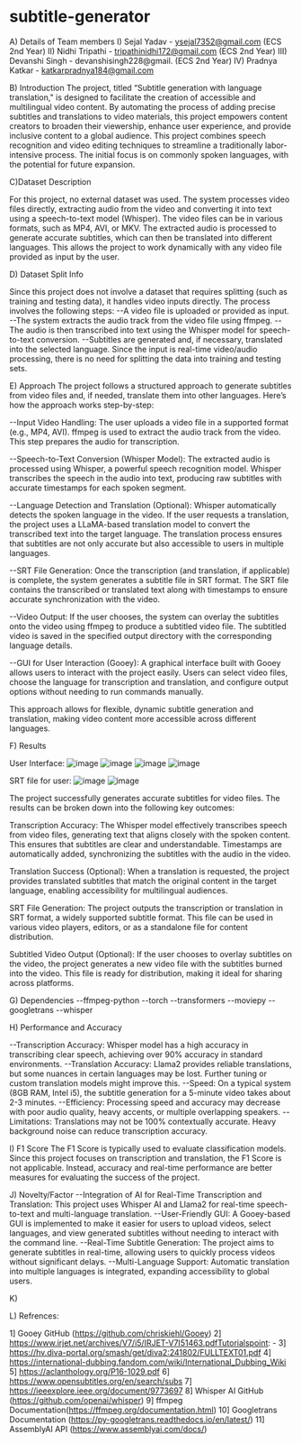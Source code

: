 # subtitle-generator #
A) Details of Team members
I) Sejal Yadav - ysejal7352@gmail.com (ECS 2nd Year)
II) Nidhi Tripathi - tripathinidhi172@gmail.com (ECS 2nd Year)
III) Devanshi Singh - devanshisingh228@gmail. (ECS 2nd Year)
IV) Pradnya Katkar - katkarpradnya184@gmail.com

B) Introduction
The project, titled “Subtitle generation with language translation," is designed to facilitate the creation of accessible and multilingual video content. By automating the process of adding precise subtitles and translations to video materials, this project empowers content creators to broaden their viewership, enhance user experience, and provide inclusive content to a global audience. This project combines speech recognition and video editing techniques to streamline a traditionally labor-intensive process. The initial focus is on commonly spoken languages, with the potential for future expansion.

C)Dataset Description

For this project, no external dataset was used. The system processes video files directly, extracting audio from the video and converting it into text using a speech-to-text model (Whisper). The video files can be in various formats, such as MP4, AVI, or MKV. The extracted audio is processed to generate accurate subtitles, which can then be translated into different languages. This allows the project to work dynamically with any video file provided as input by the user.

D) Dataset Split Info

Since this project does not involve a dataset that requires splitting (such as training and testing data), it handles video inputs directly. The process involves the following steps:
--A video file is uploaded or provided as input.
--The system extracts the audio track from the video file using ffmpeg.
--The audio is then transcribed into text using the Whisper model for speech-to-text conversion.
--Subtitles are generated and, if necessary, translated into the selected language.
Since the input is real-time video/audio processing, there is no need for splitting the data into training and testing sets.

E) Approach
The project follows a structured approach to generate subtitles from video files and, if needed, translate them into other languages. Here’s how the approach works step-by-step:

--Input Video Handling:
The user uploads a video file in a supported format (e.g., MP4, AVI).
ffmpeg is used to extract the audio track from the video. This step prepares the audio for transcription.

--Speech-to-Text Conversion (Whisper Model):
The extracted audio is processed using Whisper, a powerful speech recognition model.
Whisper transcribes the speech in the audio into text, producing raw subtitles with accurate timestamps for each spoken segment.

--Language Detection and Translation (Optional):
Whisper automatically detects the spoken language in the video.
If the user requests a translation, the project uses a LLaMA-based translation model to convert the transcribed text into the target language.
The translation process ensures that subtitles are not only accurate but also accessible to users in multiple languages.

--SRT File Generation:
Once the transcription (and translation, if applicable) is complete, the system generates a subtitle file in SRT format.
The SRT file contains the transcribed or translated text along with timestamps to ensure accurate synchronization with the video.

--Video Output:
If the user chooses, the system can overlay the subtitles onto the video using ffmpeg to produce a subtitled video file.
The subtitled video is saved in the specified output directory with the corresponding language details.

--GUI for User Interaction (Gooey):
A graphical interface built with Gooey allows users to interact with the project easily.
Users can select video files, choose the language for transcription and translation, and configure output options without needing to run commands manually.

This approach allows for flexible, dynamic subtitle generation and translation, making video content more accessible across different languages.


F) Results

User Interface: 
![image](https://github.com/user-attachments/assets/c09c8652-7e3e-4843-bdca-b983333f4238)
![image](https://github.com/user-attachments/assets/fae26aa3-074b-404a-ac54-3f71a8c284fb)
![image](https://github.com/user-attachments/assets/1ebaa3f7-e528-4f7c-aa2d-5dcf20ec8229)
![image](https://github.com/user-attachments/assets/b9b58cb9-2b60-4766-9622-6e90c9d7adeb)

SRT file for user:
![image](https://github.com/user-attachments/assets/9cb5d664-e724-49e2-8047-b80e9b6858cf)
![image](https://github.com/user-attachments/assets/5ba774a8-671e-4a47-9ee9-bccfe718aa8c)

The project successfully generates accurate subtitles for video files. The results can be broken down into the following key outcomes:

Transcription Accuracy:
The Whisper model effectively transcribes speech from video files, generating text that aligns closely with the spoken content. This ensures that subtitles are clear and understandable.
Timestamps are automatically added, synchronizing the subtitles with the audio in the video.

Translation Success (Optional):
When a translation is requested, the project provides translated subtitles that match the original content in the target language, enabling accessibility for multilingual audiences.

SRT File Generation:
The project outputs the transcription or translation in SRT format, a widely supported subtitle format. This file can be used in various video players, editors, or as a standalone file for content distribution.

Subtitled Video Output (Optional):
If the user chooses to overlay subtitles on the video, the project generates a new video file with the subtitles burned into the video. This file is ready for distribution, making it ideal for sharing across platforms.

G) Dependencies
--ffmpeg-python
--torch
--transformers
--moviepy
--googletrans
--whisper

H) Performance and Accuracy

--Transcription Accuracy: Whisper model has a high accuracy in transcribing clear speech, achieving over 90% accuracy in standard environments.
--Translation Accuracy: Llama2 provides reliable translations, but some nuances in certain languages may be lost. Further tuning or custom translation models might improve this.
--Speed: On a typical system (8GB RAM, Intel i5), the subtitle generation for a 5-minute video takes about 2-3 minutes.
--Efficiency: Processing speed and accuracy may decrease with poor audio quality, heavy accents, or multiple overlapping speakers.
--Limitations: Translations may not be 100% contextually accurate. Heavy background noise can reduce transcription accuracy.

I) F1 Score
The F1 Score is typically used to evaluate classification models. Since this project focuses on transcription and translation, the F1 Score is not applicable. Instead, accuracy and real-time performance are better measures for evaluating the success of the project.

J) Novelty/Factor
--Integration of AI for Real-Time Transcription and Translation: This project uses Whisper AI and Llama2 for real-time speech-to-text and multi-language translation.
--User-Friendly GUI: A Gooey-based GUI is implemented to make it easier for users to upload videos, select languages, and view generated subtitles without needing to interact with the command line.
--Real-Time Subtitle Generation: The project aims to generate subtitles in real-time, allowing users to quickly process videos without significant delays.
--Multi-Language Support: Automatic translation into multiple languages is integrated, expanding accessibility to global users.

K) 


L) Refrences:

1] Gooey GitHub (https://github.com/chriskiehl/Gooey)
2]	https://www.irjet.net/archives/V7/i5/IRJET-V7I51463.pdfTutorialspoint: - 
3]	https://hv.diva-portal.org/smash/get/diva2:241802/FULLTEXT01.pdf 
4]	https://international-dubbing.fandom.com/wiki/International_Dubbing_Wiki 
5]	https://aclanthology.org/P16-1029.pdf 
6]	https://www.opensubtitles.org/en/search/subs 
7]	https://ieeexplore.ieee.org/document/9773697 
8]  Whisper AI GitHub (https://github.com/openai/whisper)
9]  ffmpeg Documentation(https://ffmpeg.org/documentation.html)
10] Googletrans Documentation (https://py-googletrans.readthedocs.io/en/latest/)
11] AssemblyAI API (https://www.assemblyai.com/docs/)


